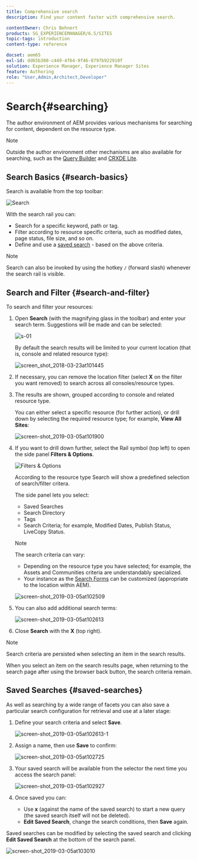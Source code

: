 ```yaml
---
title: Comprehensive search
description: Find your content faster with comprehensive search.

contentOwner: Chris Bohnert
products: SG_EXPERIENCEMANAGER/6.5/SITES
topic-tags: introduction
content-type: reference

docset: aem65
exl-id: dd65b308-c449-4f64-9f46-0797b922910f
solution: Experience Manager, Experience Manager Sites
feature: Authoring
role: "User,Admin,Architect,Developer"
---
```

# Search{#searching}

The author environment of AEM provides various mechanisms for searching for content, dependent on the resource type.

>[!NOTE]
>
>Outside the author environment other mechanisms are also available for searching, such as the [Query Builder](/help/sites-developing/querybuilder-api.md) and [CRXDE Lite](/help/sites-developing/developing-with-crxde-lite.md).

## Search Basics {#search-basics}

Search is available from the top toolbar:

![Search](do-not-localize/chlimage_1-17.png)

With the search rail you can:

* Search for a specific keyword, path or tag.
* Filter according to resource specific criteria, such as modified dates, page status, file size, and so on.
* Define and use a [saved search](#saved-searches) - based on the above criteria.

>[!NOTE]
>
>Search can also be invoked by using the hotkey `/` (forward slash) whenever the search rail is visible.

## Search and Filter {#search-and-filter}

To search and filter your resources:

1. Open **Search** (with the magnifying glass in the toolbar) and enter your search term. Suggestions will be made and can be selected:

   ![s-01](assets/s-01.png)

   By default the search results will be limited to your current location (that is, console and related resource type):

   ![screen_shot_2018-03-23at101445](assets/screen_shot_2018-03-23at101445.png)

1. If necessary, you can remove the location filter (select **X** on the filter you want removed) to search across all consoles/resource types.
1. The results are shown, grouped according to console and related resource type.

   You can either select a specific resource (for further action), or drill down by selecting the required resource type; for example, **View All Sites**:

   ![screen-shot_2019-03-05at101900](assets/screen-shot_2019-03-05at101900.png)

1. If you want to drill down further, select the Rail symbol (top left) to open the side panel **Filters & Options**.

   ![Filters & Options](do-not-localize/screen_shot_2018-03-23at101542.png)

   According to the resource type Search will show a predefined selection of search/filter critera.

   The side panel lets you select:

    * Saved Searches
    * Search Directory
    * Tags
    * Search Criteria; for example, Modified Dates, Publish Status, LiveCopy Status.

   >[!NOTE]
   >
   >The search criteria can vary:
   >
   >
   >
   >    * Depending on the resource type you have selected; for example, the Assets and Communities criteria are understandably specialized.
   >    * Your instance as the [Search Forms](/help/sites-administering/search-forms.md) can be customized (appropriate to the location within AEM).
   >
   >

   ![screen-shot_2019-03-05at102509](assets/screen-shot_2019-03-05at102509.png)

1. You can also add additional search terms:

   ![screen-shot_2019-03-05at102613](assets/screen-shot_2019-03-05at102613.png)

1. Close **Search** with the **X** (top right).

>[!NOTE]
>
>Search criteria are persisted when selecting an item in the search results.
>
>When you select an item on the search results page, when returning to the search page after using the browser back button, the search criteria remain.

## Saved Searches {#saved-searches}

As well as searching by a wide range of facets you can also save a particular search configuration for retrieval and use at a later stage:

1. Define your search criteria and select **Save**.

   ![screen-shot_2019-03-05at102613-1](assets/screen-shot_2019-03-05at102613-1.png)

1. Assign a name, then use **Save** to confirm:

   ![screen-shot_2019-03-05at102725](assets/screen-shot_2019-03-05at102725.png)

1. Your saved search will be available from the selector the next time you access the search panel:

   ![screen-shot_2019-03-05at102927](assets/screen-shot_2019-03-05at102927.png)

1. Once saved you can:

    * Use **x** (against the name of the saved search) to start a new query (the saved search itself will not be deleted).
    * **Edit Saved Search**, change the search conditions, then **Save** again.

Saved searches can be modified by selecting the saved search and clicking **Edit Saved Search** at the bottom of the search panel.

![screen-shot_2019-03-05at103010](assets/screen-shot_2019-03-05at103010.png)
